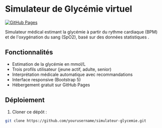 # Simulateur de Glycémie virtuel

[![GitHub Pages](https://img.shields.io/badge/🌐-Live%20Demo-brightgreen)](https://yourusername.github.io/simulateur-glycemie/)

Simulateur médical estimant la glycémie à partir du rythme cardiaque (BPM) et de l'oxygénation du sang (SpO2), basé sur des données statistiques .

## Fonctionnalités
- Estimation de la glycémie en mmol/L
- Trois profils utilisateur (jeune actif, adulte, senior)
- Interprétation médicale automatique avec recommandations
- Interface responsive (Bootstrap 5)
- Hébergement gratuit sur GitHub Pages

## Déploiement
1. Cloner ce dépôt :
```bash
git clone https://github.com/yourusername/simulateur-glycemie.git